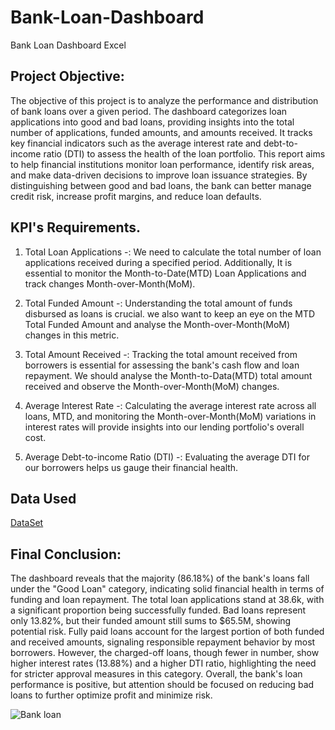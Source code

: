 # Bank-Loan-Dashboard
Bank Loan Dashboard Excel

## Project Objective:

The objective of this project is to analyze the performance and distribution of bank loans over a given period. The dashboard categorizes loan applications into good and bad loans, providing insights into the total number of applications, funded amounts, and amounts received. It tracks key financial indicators such as the average interest rate and debt-to-income ratio (DTI) to assess the health of the loan portfolio. This report aims to help financial institutions monitor loan performance, identify risk areas, and make data-driven decisions to improve loan issuance strategies. By distinguishing between good and bad loans, the bank can better manage credit risk, increase profit margins, and reduce loan defaults.

## KPI's Requirements.

1. Total Loan Applications -: We need to calculate the total number of loan applications received during a specified period. Additionally, It is essential to monitor the Month-to-Date(MTD) Loan Applications and track changes Month-over-Month(MoM).

2. Total Funded Amount -: Understanding the total amount of funds disbursed as loans is crucial. we also want to keep an eye on the MTD Total Funded Amount and analyse the Month-over-Month(MoM) changes in this metric.

3. Total Amount Received -: Tracking the total amount received from borrowers is essential for assessing the bank's cash flow and loan repayment. We should analyse the Month-to-Data(MTD) total amount received and observe the Month-over-Month(MoM) changes.

4. Average Interest Rate -: Calculating the average interest rate across all loans, MTD, and monitoring the Month-over-Month(MoM) variations in interest rates will provide insights into our lending portfolio's overall cost.

5. Average Debt-to-income Ratio (DTI) -: Evaluating the average DTI for our borrowers helps us gauge their financial health. 


## Data Used

<a href="https://github.com/SandaminiW/Bank-Loan-Dashboard/blob/main/Bank%20loan.xlsx">DataSet</a>


## Final Conclusion:

The dashboard reveals that the majority (86.18%) of the bank's loans fall under the "Good Loan" category, indicating solid financial health in terms of funding and loan repayment. The total loan applications stand at 38.6k, with a significant proportion being successfully funded. Bad loans represent only 13.82%, but their funded amount still sums to $65.5M, showing potential risk. Fully paid loans account for the largest portion of both funded and received amounts, signaling responsible repayment behavior by most borrowers. However, the charged-off loans, though fewer in number, show higher interest rates (13.88%) and a higher DTI ratio, highlighting the need for stricter approval measures in this category. Overall, the bank's loan performance is positive, but attention should be focused on reducing bad loans to further optimize profit and minimize risk.

![Bank loan](https://github.com/user-attachments/assets/01e544c0-5f27-47a1-8305-e0cc5207807a)
